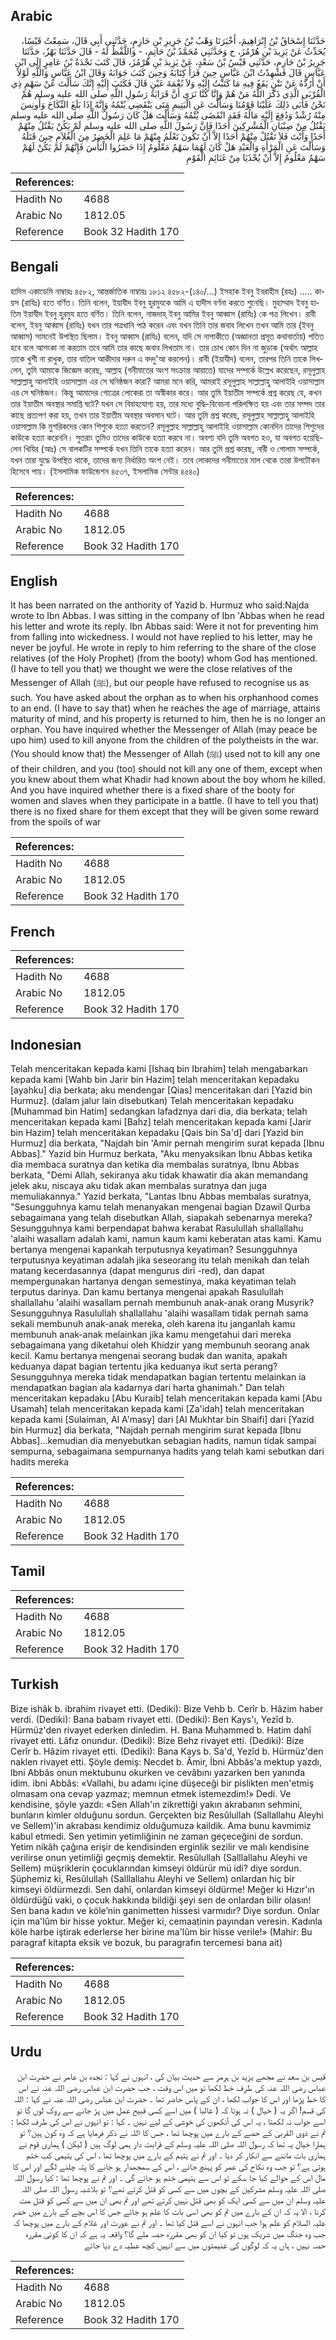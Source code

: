 ## Arabic


<div dir="rtl" lang="ar" style={{fontSize:'larger',backgroundColor:'#f8f9fa',padding:20}}>
حَدَّثَنَا إِسْحَاقُ بْنُ إِبْرَاهِيمَ، أَخْبَرَنَا وَهْبُ بْنُ جَرِيرِ بْنِ حَازِمٍ، حَدَّثَنِي أَبِي قَالَ، سَمِعْتُ قَيْسًا، يُحَدِّثُ عَنْ يَزِيدَ بْنِ هُرْمُزَ، ح وَحَدَّثَنِي مُحَمَّدُ بْنُ حَاتِمٍ، - وَاللَّفْظُ لَهُ - قَالَ حَدَّثَنَا بَهْزٌ، حَدَّثَنَا جَرِيرُ بْنُ حَازِمٍ، حَدَّثَنِي قَيْسُ بْنُ سَعْدٍ، عَنْ يَزِيدَ بْنِ هُرْمُزَ، قَالَ كَتَبَ نَجْدَةُ بْنُ عَامِرٍ إِلَى ابْنِ عَبَّاسٍ قَالَ فَشَهِدْتُ ابْنَ عَبَّاسٍ حِينَ قَرَأَ كِتَابَهُ وَحِينَ كَتَبَ جَوَابَهُ وَقَالَ ابْنُ عَبَّاسٍ وَاللَّهِ لَوْلاَ أَنْ أَرُدَّهُ عَنْ نَتْنٍ يَقَعُ فِيهِ مَا كَتَبْتُ إِلَيْهِ وَلاَ نُعْمَةَ عَيْنٍ قَالَ فَكَتَبَ إِلَيْهِ إِنَّكَ سَأَلْتَ عَنْ سَهْمِ ذِي الْقُرْبَى الَّذِي ذَكَرَ اللَّهُ مَنْ هُمْ وَإِنَّا كُنَّا نَرَى أَنَّ قَرَابَةَ رَسُولِ اللَّهِ صلى الله عليه وسلم هُمْ نَحْنُ فَأَبَى ذَلِكَ عَلَيْنَا قَوْمُنَا وَسَأَلْتَ عَنِ الْيَتِيمِ مَتَى يَنْقَضِي يُتْمُهُ وَإِنَّهُ إِذَا بَلَغَ النِّكَاحَ وَأُونِسَ مِنْهُ رُشْدٌ وَدُفِعَ إِلَيْهِ مَالُهُ فَقَدِ انْقَضَى يُتْمُهُ وَسَأَلْتَ هَلْ كَانَ رَسُولُ اللَّهِ صلى الله عليه وسلم يَقْتُلُ مِنْ صِبْيَانِ الْمُشْرِكِينَ أَحَدًا فَإِنَّ رَسُولَ اللَّهِ صلى الله عليه وسلم لَمْ يَكُنْ يَقْتُلُ مِنْهُمْ أَحَدًا وَأَنْتَ فَلاَ تَقْتُلْ مِنْهُمْ أَحَدًا إِلاَّ أَنْ تَكُونَ تَعْلَمُ مِنْهُمْ مَا عَلِمَ الْخَضِرُ مِنَ الْغُلاَمِ حِينَ قَتَلَهُ وَسَأَلْتَ عَنِ الْمَرْأَةِ وَالْعَبْدِ هَلْ كَانَ لَهُمَا سَهْمٌ مَعْلُومٌ إِذَا حَضَرُوا الْبَأْسَ فَإِنَّهُمْ لَمْ يَكُنْ لَهُمْ سَهْمٌ مَعْلُومٌ إِلاَّ أَنْ يُحْذَيَا مِنْ غَنَائِمِ الْقَوْمِ
</div>
<div style={{backgroundColor:'#f8f9fa',padding:20, marginBottom: 10}}><table> <thead> <tr> <th>References:</th> <th></th> </tr> </thead> <tbody><tr><td>Hadith No</td><td>4688</td></tr><tr><td>Arabic No</td><td>1812.05</td></tr><tr><td>Reference</td><td>Book 32 Hadith 170</td></tr></tbody></table></div>

## Bengali


<div dir="ltr" lang="bn" style={{fontSize:'larger',backgroundColor:'#f8f9fa',padding:20}}>
হাদিস একাডেমি নাম্বারঃ ৪৫৮২, আন্তর্জাতিক নাম্বারঃ ১৮১২ ৪৫৮২-(১৪০/...) ইসহাক ইবনু ইবরাহীম (রহঃ) ..... কায়স (রাযিঃ) হতে বর্ণিত। তিনি বলেন, ইয়াযীদ ইবনু হুরমুযকে আমি এ হাদীস বর্ণনা করতে শুনেছি। মুহাম্মাদ ইবনু হাতিম ইয়াযীদ ইবনু হুরমুয হতে বর্ণিত। তিনি বলেন, নাজদাহ্ ইবনু আমির ইবনু আব্বাস (রাযিঃ) কে পত্র লিখেন। রাবী বলেন, ইবনু আব্বাস (রাযিঃ) যখন তার পত্ৰখানি পাঠ করেন এবং যখন তিনি তার জবাব লিখেন তখন আমি তার (ইবনু আব্বাস) সামনেই উপস্থিত ছিলাম। ইবনু আব্বাস (রাযিঃ) বলেন, যদি সে নাপাকীতে (অজ্ঞানতা প্রসূত কথাবার্তায়) পতিত হবে বলে আশংকা না করতাম তবে আমি তার কাছে জবাব লিখতাম না। তার চোখ কোন দিন না জুড়াক (অর্থাৎ আল্লাহ তাকে খুশী না রাখুক, তার বাতিল আকীদার দরুন এ বদদু'আ করলেন)। রাবী (ইয়াযীদ) বলেন, তারপর তিনি তাকে লিখলেন, তুমি আমাকে জিজ্ঞেস করেছ, আল্লাহ (গনীমাতের অংশ সংক্রান্ত আয়াতে) যাদের সম্পর্কে উল্লেখ করেছেন, রসূলুল্লাহ সাল্লাল্লাহু আলাইহি ওয়াসাল্লাম এর সে ঘনিষ্ঠজন কারা? আমরা মনে করি, আমরাই রসূলুল্লাহ সাল্লাল্লাহু আলাইহি ওয়াসাল্লাম এর সে ঘনিষ্ঠজন। কিন্তু আমাদের গোত্রের লোকেরা তা অস্বীকার করে। আর তুমি ইয়াতীম সম্পর্কে প্রশ্ন করেছ যে, কখন তার ইয়াতীম অবস্থার সমাপ্তি ঘটে? যখন সে বিবাহযোগ্য হয়, তার মধ্যে বুদ্ধি-বিবেচনা পরিলক্ষিত হয় এবং তার সম্পদ তার কাছে প্রত্যপণ করা হয়, তখন তার ইয়াতীম অবস্থার অবসান ঘটে। আর তুমি প্রশ্ন করেছ, রসূলুল্লাহ সাল্লাল্লাহু আলাইহি ওয়াসাল্লাম কি মুশরিকদের কোন শিশুকে হত্যা করতেন? রসূলুল্লাহ সাল্লাল্লাহু আলাইহি ওয়াসাল্লাম কোনদিন তাদের শিশুদের কাউকে হত্যা করেননি। সুতরাং তুমিও তাদের কাউকে হত্যা করবে না। অবশ্য যদি তুমি অবগত হও, যা অবগত হয়েছিলেন খিযির (আঃ) সে বালকটির সম্পর্কে যখন তিনি তাকে হত্যা করেন। আর তুমি প্রশ্ন করেছ, নারী ও গোলাম সম্পর্কে, যখন তারা যুদ্ধে উপস্থিত থাকে, তাদের জন্য নির্ধারিত অংশ নেই। তবে লোকদের গনীমাতের মাল থেকে তারা উপটৌকন হিসেবে পায়। (ইসলামিক ফাউন্ডেশন ৪৫৩৭, ইসলামিক সেন্টার ৪৫৪০)
</div>
<div style={{backgroundColor:'#f8f9fa',padding:20, marginBottom: 10}}><table> <thead> <tr> <th>References:</th> <th></th> </tr> </thead> <tbody><tr><td>Hadith No</td><td>4688</td></tr><tr><td>Arabic No</td><td>1812.05</td></tr><tr><td>Reference</td><td>Book 32 Hadith 170</td></tr></tbody></table></div>

## English


<div dir="ltr" lang="en" style={{fontSize:'larger',backgroundColor:'#f8f9fa',padding:20}}>
It has been narrated on the anthority of Yazid b. Hurmuz who said:Najda wrote to Ibn Abbas. I was sitting in the company of Ibn 'Abbas when he read his letter and wrote its reply. Ibn Abbas said: Were it not for preventing him from falling into wickedness. I would not have replied to his letter, may he never be joyful. He wrote in reply to him referring to the share of the close relatives (of the Holy Prophet) (from the booty) whom God has mentioned. (I have to tell you that) we thought we were the close relatives of the Messenger of Allah (ﷺ), but our people have refused to recognise us as such. You have asked about the orphan as to when his orphanhood comes to an end. (I have to say that) when he reaches the age of marriage, attains maturity of mind, and his property is returned to him, then he is no longer an orphan. You have inquired whether the Messenger of Allah (may peace be upo him) used to kill anyone from the children of the polytheists in the war. (You should know that) the Messenger of Allah (ﷺ) used not to kill any one of their children, and you (too) should not kill any one of them, except when you knew about them what Khadir had known about the boy whom he killed. And you have inquired whether there is a fixed share of the booty for women and slaves when they participate in a battle. (I have to tell you that) there is no fixed share for them except that they will be given some reward from the spoils of war
</div>
<div style={{backgroundColor:'#f8f9fa',padding:20, marginBottom: 10}}><table> <thead> <tr> <th>References:</th> <th></th> </tr> </thead> <tbody><tr><td>Hadith No</td><td>4688</td></tr><tr><td>Arabic No</td><td>1812.05</td></tr><tr><td>Reference</td><td>Book 32 Hadith 170</td></tr></tbody></table></div>

## French


<div dir="ltr" lang="fr" style={{fontSize:'larger',backgroundColor:'#f8f9fa',padding:20}}>

</div>
<div style={{backgroundColor:'#f8f9fa',padding:20, marginBottom: 10}}><table> <thead> <tr> <th>References:</th> <th></th> </tr> </thead> <tbody><tr><td>Hadith No</td><td>4688</td></tr><tr><td>Arabic No</td><td>1812.05</td></tr><tr><td>Reference</td><td>Book 32 Hadith 170</td></tr></tbody></table></div>

## Indonesian


<div dir="ltr" lang="id" style={{fontSize:'larger',backgroundColor:'#f8f9fa',padding:20}}>
Telah menceritakan kepada kami [Ishaq bin Ibrahim] telah mengabarkan kepada kami [Wahb bin Jarir bin Hazim] telah menceritakan kepadaku [ayahku] dia berkata; aku mendengar [Qias] menceritakan dari [Yazid bin Hurmuz]. (dalam jalur lain disebutkan) Telah menceritakan kepadaku [Muhammad bin Hatim] sedangkan lafadznya dari dia, dia berkata; telah menceritakan kepada kami [Bahz] telah menceritakan kepada kami [Jarir bin Hazim] telah menceritakan kepadaku [Qais bin Sa'd] dari [Yazid bin Hurmuz] dia berkata, "Najdah bin 'Amir pernah mengirim surat kepada [Ibnu Abbas]." Yazid bin Hurmuz berkata, "Aku menyaksikan Ibnu Abbas ketika dia membaca suratnya dan ketika dia membalas suratnya, Ibnu Abbas berkata, "Demi Allah, sekiranya aku tidak khawatir dia akan memandang jelek aku, niscaya aku tidak akan membalas suratnya dan juga memuliakannya." Yazid berkata, "Lantas Ibnu Abbas membalas suratnya, "Sesungguhnya kamu telah menanyakan mengenai bagian Dzawil Qurba sebagaimana yang telah disebutkan Allah, siapakah sebenarnya mereka? Sesungguhnya kami berpendapat bahwa kerabat Rasulullah shallallahu 'alaihi wasallam adalah kami, namun kaum kami keberatan atas kami. Kamu bertanya mengenai kapankah terputusnya keyatiman? Sesungguhnya terputusnya keyatiman adalah jika seseorang itu telah menikah dan telah matang kecerdasannya (dapat mengurus diri -red), dan dapat mempergunakan hartanya dengan semestinya, maka keyatiman telah terputus darinya. Dan kamu bertanya mengenai apakah Rasulullah shallallahu 'alaihi wasallam pernah membunuh anak-anak orang Musyrik? Sesungguhnya Rasulullah shallallahu 'alaihi wasallam tidak pernah sama sekali membunuh anak-anak mereka, oleh karena itu janganlah kamu membunuh anak-anak melainkan jika kamu mengetahui dari mereka sebagaimana yang diketahui oleh Khidzir yang membunuh seorang anak kecil. Kamu bertanya mengenai seorang budak dan wanita, apakah keduanya dapat bagian tertentu jika keduanya ikut serta perang? Sesungguhnya mereka tidak mendapatkan bagian tertentu melainkan ia mendapatkan bagian ala kadarnya dari harta ghanimah." Dan telah menceritakan kepadaku [Abu Kuraib] telah menceritakan kepada kami [Abu Usamah] telah menceritakan kepada kami [Za'idah] telah menceritakan kepada kami [Sulaiman, Al A'masy] dari [Al Mukhtar bin Shaifi] dari [Yazid bin Hurmuz] dia berkata, "Najdah pernah mengirim surat kepada [Ibnu Abbas]...kemudian dia menyebutkan sebagian hadits, namun tidak sampai sempurna, sebagaimana sempurnanya hadits yang telah kami sebutkan dari hadits mereka
</div>
<div style={{backgroundColor:'#f8f9fa',padding:20, marginBottom: 10}}><table> <thead> <tr> <th>References:</th> <th></th> </tr> </thead> <tbody><tr><td>Hadith No</td><td>4688</td></tr><tr><td>Arabic No</td><td>1812.05</td></tr><tr><td>Reference</td><td>Book 32 Hadith 170</td></tr></tbody></table></div>

## Tamil


<div dir="ltr" lang="ta" style={{fontSize:'larger',backgroundColor:'#f8f9fa',padding:20}}>

</div>
<div style={{backgroundColor:'#f8f9fa',padding:20, marginBottom: 10}}><table> <thead> <tr> <th>References:</th> <th></th> </tr> </thead> <tbody><tr><td>Hadith No</td><td>4688</td></tr><tr><td>Arabic No</td><td>1812.05</td></tr><tr><td>Reference</td><td>Book 32 Hadith 170</td></tr></tbody></table></div>

## Turkish


<div dir="ltr" lang="tr" style={{fontSize:'larger',backgroundColor:'#f8f9fa',padding:20}}>
Bize ishâk b. ibrahim rivayet etti. (Dediki): Bize Vehb b. Cerîr b. Hâzim haber verdi. (Dediki): Bana babam rivayet etti. (Dediki): Ben Kays'ı, Yezîd b. Hürmüz'den rivayet ederken dinledim. H. Bana Muhammed b. Hatim dahî rivayet etti. Lâfız onundur. (Dediki): Bize Behz rivayet etti. (Dediki): Bize Cerîr b. Hâzim rivayet etti. (Dediki): Bana Kays b. Sa'd, Yezîd b. Hürmüz'den naklen rivayet etti. Şöyle demiş: Necdet b. Âmir, İbni Abbâs'a mektup yazdı, lbni Abbâs onun mektubunu okurken ve cevâbını yazarken ben yanında idim. ibni Abbâs: «Vallahi, bu adamı içine düşeceği bir pislikten men'etmiş olmasam ona cevap yazmaz; memnun etmek istemezdim!» Dedi. Ve kendisine, şöyle yazdı: «Sen Allah'ın zikrettiği yakın akrabanın sehmini, bunların kimler olduğunu sordun. Gerçekten biz Resûlullah (Sallallahu Aleyhi ve Sellem)'in akrabası kendimiz olduğumuza kaildik. Ama bunu kavmimiz kabul etmedi. Sen yetimin yetimliğinin ne zaman geçeceğini de sordun. Yetim nikâh çağına erişir de kendisinden erginlik sezilir ve malı kendisine verilirse onun yetimliği geçmiş demektir. Resûlullah (Salllallahu Aleyhi ve Sellem) müşriklerin çocuklarından kimseyi öldürür mü idi? diye sordun. Şüphemiz ki, Resûlullah (Salllallahu Aleyhi ve Sellem) onlardan hiç bir kimseyi öldürmezdi. Sen dahî, onlardan kimseyi öldürme! Meğer ki Hızır'ın öldürdüğü vaki, o çocuk hakkında bildiği şeyi sen de onlardan bilir olasın! Sen bana kadın ve köle’nin ganimetten hissesi varmıdır? Diye sordun. Onlar için ma'lûm bir hisse yoktur. Meğer ki, cemaatinin payından veresin. Kadınla köle harbe iştirak ederlerse her birine ma'lûm bir hisse verile!» (Mahir: Bu paragraf kitapta eksik ve bozuk, bu paragrafın tercemesi bana ait)
</div>
<div style={{backgroundColor:'#f8f9fa',padding:20, marginBottom: 10}}><table> <thead> <tr> <th>References:</th> <th></th> </tr> </thead> <tbody><tr><td>Hadith No</td><td>4688</td></tr><tr><td>Arabic No</td><td>1812.05</td></tr><tr><td>Reference</td><td>Book 32 Hadith 170</td></tr></tbody></table></div>

## Urdu


<div dir="rtl" lang="ur" style={{fontSize:'larger',backgroundColor:'#f8f9fa',padding:20}}>
قیس بن سعد نے مجھے یزید بن ہرمز سے حدیث بیان کی ، انہوں نے کہا : نجدہ بن عامر نے حضرت ابن عباس رضی اللہ عنہ کی طرف خط لکھا تو میں اس وقت ، جب حضرت ابن عباس رضی اللہ عنہ نے اس کا خط پڑھا اور اس کا جواب لکھا ، ان کے پاس حاضر تھا ۔ حضرت ابن عباس رضی اللہ عنہ نے کہا : اللہ کی قسم! اگر یہ ( خیال ) نہ ہوتا کہ ( غالبا ) میں اسے کسی قبیح عمل میں پڑ جانے سے روک لوں گا تو اسے جواب نہ لکھتا ، یہ اس کی آنکھوں کی خوشی کے لیے نہیں ۔ کہا : تو انہوں نے اس کی طرف لکھا : تم نے ذوی القربیٰ کے حصے کے بارے میں پوچھا تھا ، جس کا اللہ نے ذکر فرمایا ہے کہ وہ کون ہین؟ تو ہمارا خیال یہ تھا کہ رسول اللہ صلی اللہ علیہ وسلم کے قرابت دار ہمی لوگ ہیں ( لیکن ) ہماری قوم نے ہماری بات ماننے سے انکار کر دیا ۔ اور تم نے یتیم کے بارے میں پوچھا تھا ، اس کی یتیمی کب ختم ہوتی ہے؟ تو جب وہ نکاح کی عمر کو پہنچ جائے ، اس کے سمجھدار ہو جانے کا پتہ چلنے لگے اور اس کا مال اس کے حوالے کیا جا سکے تو اس سے یتیمی ختم ہو جائے گی ۔ اور تم نے پوچھا تھا : کیا رسول اللہ صلی اللہ علیہ وسلم مشرکین کے بچوں میں سے کسی کو قتل کرتے تھے؟ تو بلاشبہ رسول اللہ صلی اللہ علیہ وسلم ان میں سے کسی ایک کو بھی قتل نہیں کرتے تھے اور تم بھی ان میں سے کسی کو قتل مت کرنا ، الا یہ کہ ان کے بارے میں تم کو بھی اسی بات کا علم ہو جائے جس کا اس بچے کے بارے میں خضر علیہ السلام کو علم ہوا جب انہوں نے اسے قتل کیا تھا ۔ اور تم نے عورت اور غلام کے بارے میں پوچھا کہ جب وہ جنگ میں شریک ہوں تو کیا ان کو بھی مقررہ حصہ ملے گا؟ واقعہ یہ ہے کہ ان کا کوئی مقررہ حصہ نہیں ، ہاں یہ کہ لوگوں کی غنیمتوں میں سے انہیں کچھ عطیہ دے دیا جائے
</div>
<div style={{backgroundColor:'#f8f9fa',padding:20, marginBottom: 10}}><table> <thead> <tr> <th>References:</th> <th></th> </tr> </thead> <tbody><tr><td>Hadith No</td><td>4688</td></tr><tr><td>Arabic No</td><td>1812.05</td></tr><tr><td>Reference</td><td>Book 32 Hadith 170</td></tr></tbody></table></div>